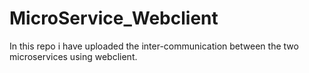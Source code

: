# MicroService_Webclient
In this repo i have uploaded the inter-communication between the two microservices using webclient.
